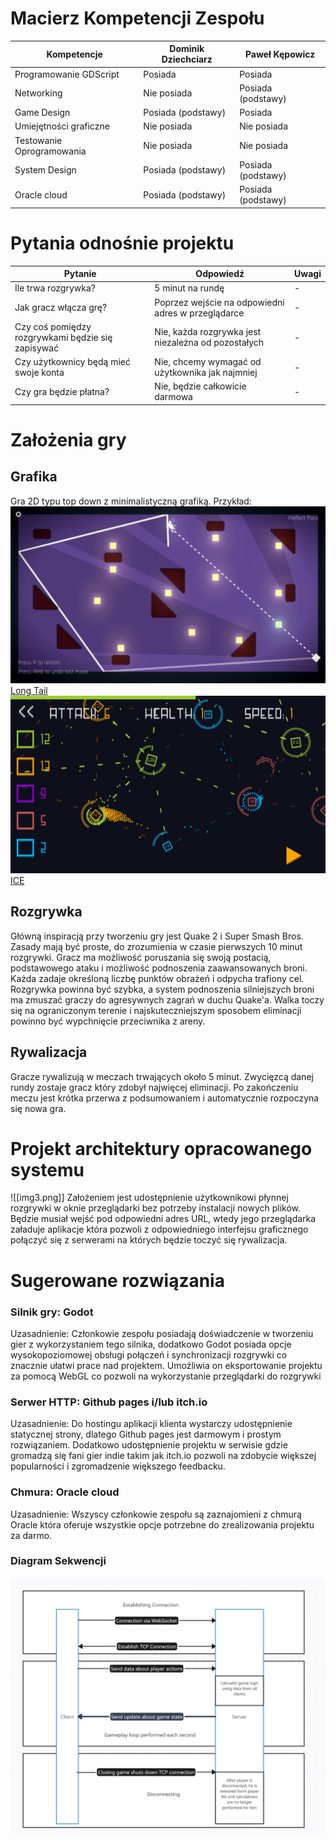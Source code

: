 # Macierz Kompetencji Zespołu

Kompetencje|Dominik Dziechciarz|Paweł Kępowicz
-|-|-
Programowanie GDScript|Posiada|Posiada
Networking|Nie posiada|Posiada (podstawy)
Game Design|Posiada (podstawy)|Posiada
Umiejętności graficzne|Nie posiada|Nie posiada
Testowanie Oprogramowania|Nie posiada|Nie posiada
System Design|Posiada (podstawy)|Posiada (podstawy)
Oracle cloud|Posiada (podstawy)|Posiada (podstawy)
# Pytania odnośnie projektu
Pytanie|Odpowiedź|Uwagi
-|-|-
Ile trwa rozgrywka?|5 minut na rundę| -
Jak gracz włącza grę?|Poprzez wejście na odpowiedni adres w przeglądarce| -
Czy coś pomiędzy rozgrywkami będzie się zapisywać | Nie, każda rozgrywka jest niezależna od pozostałych | -
Czy użytkownicy będą mieć swoje konta| Nie, chcemy wymagać od użytkownika jak najmniej | -
Czy gra będzie płatna?|Nie, będzie całkowicie darmowa| -

# Założenia gry
## Grafika
 Gra 2D typu top down z minimalistyczną grafiką. Przykład:![img](img1.png)
 [Long Tail](https://rkamil.itch.io/long-tail)![img](img2.png)
 [ICE](https://play.google.com/store/apps/details?id=com.queader.ice&hl=en&pli=1)
 
## Rozgrywka
 Główną inspiracją przy tworzeniu gry jest Quake 2 i Super Smash Bros. Zasady mają być proste, do zrozumienia w czasie pierwszych 10 minut rozgrywki. Gracz ma możliwość poruszania się swoją postacią, podstawowego ataku i możliwość podnoszenia zaawansowanych broni. Każda zadaje określoną liczbę punktów obrażeń i odpycha trafiony cel. Rozgrywka powinna być szybka, a system podnoszenia silniejszych broni ma zmuszać graczy do agresywnych zagrań w duchu Quake'a. Walka toczy się na ograniczonym terenie i najskuteczniejszym sposobem eliminacji powinno być wypchnięcie przeciwnika z areny. 
## Rywalizacja
 Gracze rywalizują w meczach trwających około 5 minut. Zwycięzcą danej rundy zostaje gracz który zdobył najwięcej eliminacji. Po zakończeniu meczu jest krótka przerwa z podsumowaniem i automatycznie rozpoczyna się nowa gra.
# Projekt architektury opracowanego systemu
![[img3.png]]
Założeniem jest udostępnienie użytkownikowi płynnej rozgrywki w oknie przeglądarki bez potrzeby instalacji nowych plików. Będzie musiał wejść pod odpowiedni adres URL, wtedy jego przeglądarka załaduje aplikacje która pozwoli z odpowiedniego interfejsu graficznego połączyć się z serwerami na których będzie toczyć się rywalizacja.

# Sugerowane rozwiązania
### Silnik gry: Godot
 Uzasadnienie: Członkowie zespołu posiadają doświadczenie w tworzeniu gier z wykorzystaniem tego silnika, dodatkowo Godot posiada opcje wysokopoziomowej obsługi połączeń i synchronizacji rozgrywki co znacznie ułatwi prace nad projektem. Umożliwia on eksportowanie projektu za pomocą WebGL co pozwoli na wykorzystanie przeglądarki do rozgrywki
### Serwer HTTP: Github pages i/lub itch.io
 Uzasadnienie: Do hostingu aplikacji klienta wystarczy udostępnienie statycznej strony, dlatego Github pages jest darmowym i prostym rozwiązaniem. Dodatkowo udostępnienie projektu w serwisie gdzie gromadzą się fani gier indie takim jak itch.io pozwoli na zdobycie większej popularności i zgromadzenie większego feedbacku.
### Chmura: Oracle cloud
 Uzasadnienie: Wszyscy członkowie zespołu są zaznajomieni z chmurą Oracle która oferuje wszystkie opcje potrzebne do zrealizowania projektu za darmo.
### Diagram Sekwencji
![img](img4.png)
